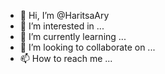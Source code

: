 - 👋 Hi, I’m @HaritsaAry
- 👀 I’m interested in ...
- 🌱 I’m currently learning ...
- 💞️ I’m looking to collaborate on ...
- 📫 How to reach me ...

<!---
HaritsaAry/HaritsaAry is a ✨ special ✨ repository because its `README.md` (this file) appears on your GitHub profile.
You can click the Preview link to take a look at your changes.
--->

